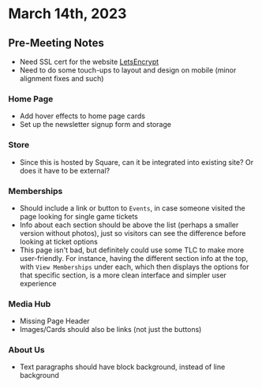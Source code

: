 # March 14th, 2023

## Pre-Meeting Notes

- Need SSL cert for the website [LetsEncrypt](https://letsencrypt.org/getting-started/)
- Need to do some touch-ups to layout and design on mobile (minor alignment fixes and such)

### Home Page

- Add hover effects to home page cards
- Set up the newsletter signup form and storage

### Store

- Since this is hosted by Square, can it be integrated into existing site? Or does it have to be external?

### Memberships

- Should include a link or button to `Events`, in case someone visited the page looking for single game tickets
- Info about each section should be above the list (perhaps a smaller version without photos), just so visitors can see the difference before looking at ticket options
- This page isn't bad, but definitely could use some TLC to make more user-friendly. For instance, having the different section info at the top, with `View Memberships` under each, which then displays the options for that specific section, is a more clean interface and simpler user experience

### Media Hub

- Missing Page Header
- Images/Cards should also be links (not just the buttons)

### About Us

- Text paragraphs should have block background, instead of line background
